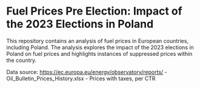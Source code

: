 # Fuel Prices Pre Election: Impact of the 2023 Elections in Poland

This repository contains an analysis of fuel prices in European countries, including Poland. The analysis explores the impact of the 2023 elections in Poland on fuel prices and highlights instances of suppressed prices within the country.

Data source: https://ec.europa.eu/energy/observatory/reports/ -  Oil_Bulletin_Prices_History.xlsx - Prices with taxes, per CTR
